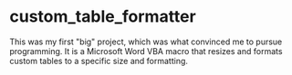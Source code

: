 # custom_table_formatter
This was my first "big" project, which was what convinced me to pursue programming. It is a Microsoft Word VBA macro that resizes and formats custom tables to a specific size and formatting.
